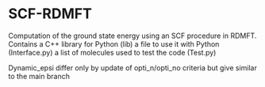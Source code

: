# SCF-RDMFT
Computation of the ground state energy using an SCF procedure in RDMFT. 
Contains a C++ library for Python (lib)
         a file to use it with Python (Interface.py)
         a list of molecules used to test the code (Test.py)
         
Dynamic_epsi differ only by update of opti_n/opti_no criteria but give similar to the main branch
